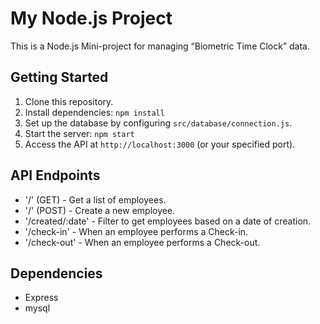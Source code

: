 # My Node.js Project

This is a Node.js Mini-project for managing “Biometric Time Clock” data.

## Getting Started

1. Clone this repository.
2. Install dependencies: `npm install`
3. Set up the database by configuring `src/database/connection.js`.
4. Start the server: `npm start`
5. Access the API at `http://localhost:3000` (or your specified port).

## API Endpoints

- '/' (GET) - Get a list of employees.
- '/' (POST) - Create a new employee.
- '/created/:date' - Filter to get employees based on a date of creation.
- '/check-in' - When an employee performs a Check-in.
- '/check-out' - When an employee performs a Check-out.

## Dependencies

- Express
- mysql

